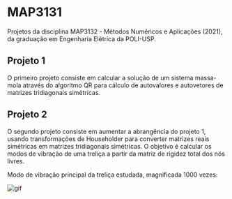 # MAP3131
Projetos da disciplina MAP3132 - Métodos Numéricos e Aplicações (2021), da graduação em Engenharia Elétrica da POLI-USP.

## Projeto 1

O primeiro projeto consiste em calcular a solução de um sistema massa-mola através do algoritmo QR para cálculo de autovalores e autovetores de matrizes tridiagonais simétricas.

## Projeto 2

O segundo projeto consiste em aumentar a abrangência do projeto 1, usando transformações de Householder para converter matrizes reais simétricas em matrizes tridiagonais simétricas. O objetivo é calcular os modos de vibração de uma treliça a partir da matriz de rigidez total dos nós livres.

Modo de vibração principal da treliça estudada, magnificada 1000 vezes:

![gif](https://github.com/PedroCazelatto/MAP3131/blob/main/Projeto_2/Trelica1000w1.gif)
